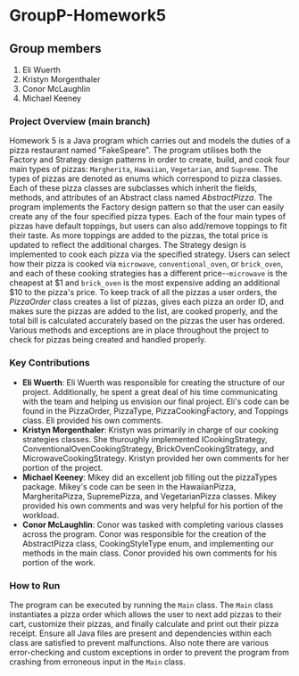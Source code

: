 # GroupP-Homework5

## Group members
1. Eli Wuerth
2. Kristyn Morgenthaler
3. Conor McLaughlin
4. Michael Keeney

### Project Overview (main branch)
Homework 5 is a Java program which carries out and models the duties of a pizza restaurant named "FakeSpeare". The program utilises both the Factory and Strategy design patterns in order to create, build, and cook four main types of pizzas: `Margherita`, `Hawaiian`, `Vegetarian`, and `Supreme`. The types of pizzas are denoted as enums which correspond to pizza classes. Each of these pizza classes are subclasses which inherit the fields, methods, and attributes of an Abstract class named *AbstractPizza*. The program implements the Factory design pattern so that the user can easily create any of the four specified pizza types. Each of the four main types of pizzas have default toppings, but users can also add/remove toppings to fit their taste. As more toppings are added to the pizzas, the total price is updated to reflect the additional charges. The Strategy design is implemented to cook each pizza via the specified strategy. Users can select how their pizza is cooked via `microwave`, `conventional_oven`, or `brick_oven`, and each of these cooking strategies has a different price--`microwave` is the cheapest at $1 and `brick_oven` is the most expensive adding an additional $10 to the pizza's price. To keep track of all the pizzas a user orders, the *PizzaOrder* class creates a list of pizzas, gives each pizza an order ID, and makes sure the pizzas are added to the list, are cooked properly, and the total bill is calculated accurately based on the pizzas the user has ordered. Various methods and exceptions are in place throughout the project to check for pizzas being created and handled properly.

### Key Contributions
- **Eli Wuerth**: 
Eli Wuerth was responsible for creating the structure of our project. Additionally, he spent a great deal of his time communicating with the team and helping us envision our final project. Eli's code can be found in the PizzaOrder, PizzaType, PizzaCookingFactory, and Toppings class. Eli provided his own comments.
- **Kristyn Morgenthaler**: 
Kristyn was primarily in charge of our cooking strategies classes. She thuroughly implemented ICookingStrategy, ConventionalOvenCookingStrategy, BrickOvenCookingStrategy, and MicrowaveCookingStrategy. Kristyn provided her own comments for her portion of the project.
- **Michael Keeney**:
Mikey did an excellent job filling out the pizzaTypes package. Mikey's code can be seen in the HawaiianPizza, MargheritaPizza, SupremePizza, and VegetarianPizza classes. Mikey provided his own comments and was very helpful for his portion of the workload. 
- **Conor McLaughlin**: 
Conor was tasked with completing various classes across the program. Conor was responsible for the creation of the AbstractPizza class, CookingStyleType enum, and implementing our methods in the main class. Conor provided his own comments for his portion of the work.   

### How to Run
The program can be executed by running the `Main` class. The `Main` class instantiates a pizza order which allows the user to next add pizzas to their cart, customize their pizzas, and finally calculate and print out their pizza receipt. Ensure all Java files are present and dependencies within each class are satisfied to prevent malfunctions. Also note there are various error-checking and custom exceptions in order to prevent the program from crashing from erroneous input in the `Main` class.
